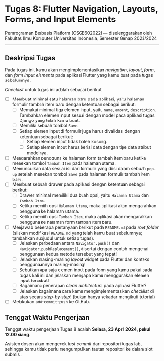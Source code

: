 # Tugas 8: Flutter Navigation, Layouts, Forms, and Input Elements

Pemrograman Berbasis Platform (CSGE602022) — diselenggarakan oleh Fakultas Ilmu Komputer Universitas Indonesia, Semester Genap 2023/2024

---

## Deskripsi Tugas

Pada tugas ini, kamu akan mengimplementasikan *navigation*, *layout*, *form*, dan *form input elements* pada aplikasi Flutter yang kamu buat pada tugas sebelumnya.

*Checklist* untuk tugas ini adalah sebagai berikut:

- [ ] Membuat minimal satu halaman baru pada aplikasi, yaitu halaman formulir tambah item baru dengan ketentuan sebagai berikut:
	- [ ] Memakai minimal tiga elemen input, yaitu `name`, `amount`, `description`. Tambahkan elemen input sesuai dengan model pada aplikasi tugas Django yang telah kamu buat.
    - [ ] Memiliki sebuah tombol `Save`.
    - [ ] Setiap elemen input di formulir juga harus divalidasi dengan ketentuan sebagai berikut:
        - [ ] Setiap elemen input tidak boleh kosong.
        - [ ] Setiap elemen input harus berisi data dengan tipe data atribut modelnya.
- [ ] Mengarahkan pengguna ke halaman form tambah item baru ketika menekan tombol `Tambah Item` pada halaman utama.
- [ ] Memunculkan data sesuai isi dari formulir yang diisi dalam sebuah `pop-up` setelah menekan tombol `Save` pada halaman formulir tambah item baru.
- [ ] Membuat sebuah drawer pada aplikasi dengan ketentuan sebagai berikut:
    - [ ] Drawer minimal memiliki dua buah opsi, yaitu `Halaman Utama` dan `Tambah Item`.
    - [ ] Ketika memiih opsi `Halaman Utama`, maka aplikasi akan mengarahkan pengguna ke halaman utama.
    - [ ] Ketika memiih opsi `Tambah Item`, maka aplikasi akan mengarahkan pengguna ke halaman form tambah item baru.
- [ ] Menjawab beberapa pertanyaan berikut pada `README.md` pada *root folder* (silakan modifikasi `README.md` yang telah kamu buat sebelumnya; tambahkan subjudul untuk setiap tugas).
    - [ ] Jelaskan perbedaan antara `Navigator.push()` dan `Navigator.pushReplacement()`, disertai dengan contoh mengenai penggunaan kedua metode tersebut yang tepat!
    - [ ] Jelaskan masing-masing *layout* widget pada Flutter dan konteks penggunaannya masing-masing!
    - [ ] Sebutkan apa saja elemen input pada form yang kamu pakai pada tugas kali ini dan jelaskan mengapa kamu menggunakan elemen input tersebut!
    - [ ] Bagaimana penerapan *clean architecture* pada aplikasi Flutter?
    - [ ] Jelaskan bagaimana cara kamu mengimplementasikan *checklist* di atas secara *step-by-step*! (bukan hanya sekadar mengikuti tutorial)
- [ ] Melakukan `add`-`commit`-`push` ke GitHub.

## Tenggat Waktu Pengerjaan

Tenggat waktu pengerjaan Tugas 8 adalah **Selasa, 23 April 2024, pukul 12.00 siang**.

Asisten dosen akan mengecek *last commit* dari repositori tugas lab, sehingga kamu tidak perlu mengumpulkan tautan repositori ke dalam slot submisi.